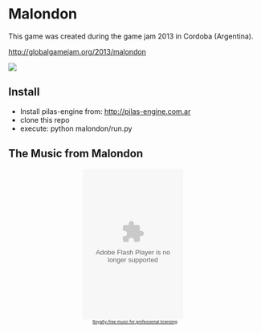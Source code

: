 Malondon
========

This game was created during the game jam 2013 in Cordoba (Argentina).

http://globalgamejam.org/2013/malondon

<img src='https://raw.github.com/hugoruscitti/gamejam2013/master/screenshot.png'>


Install
-------

- Install pilas-engine from: http://pilas-engine.com.ar
- clone this repo
- execute: python malondon/run.py


The Music from Malondon
--------------------

<div style="text-align:center;"><object classid="clsid:d27cdb6e-ae6d-11cf-96b8-444553540000" codebase="http://fpdownload.macromedia.com/pub/shockwave/cabs/flash/swflash.cab#version=7,0,0,0" height="300" align="middle" width="200"><param name="allowScriptAccess" value="always"><param name="wmode" value="transparent"><param name="movie" value="http://widgets.jamendo.com/en/album/?album_id=97199&amp;playertype=2008&amp;refuid=1011928"><param name="quality" value="high"><param name="bgcolor" value="#FFFFFF"><embed src="http://widgets.jamendo.com/en/album/?album_id=97199&amp;playertype=2008&amp;refuid=1011928" quality="high" wmode="transparent" bgcolor="#FFFFFF" allowscriptaccess="always" type="application/x-shockwave-flash" pluginspage="http://www.macromedia.com/go/getflashplayer" height="300" align="middle" width="200">&nbsp;&nbsp;</object><a href="http://pro.jamendo.com/" style="display:block;font-size:8px !important;">Royalty-free music for professional licensing</a></div>
